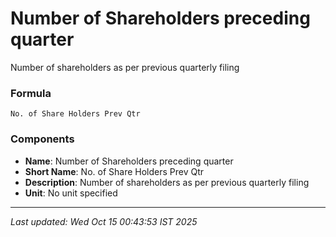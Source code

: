 # Number of Shareholders preceding quarter
Number of shareholders as per previous quarterly filing

### Formula
```text
No. of Share Holders Prev Qtr
```


### Components
- **Name**: Number of Shareholders preceding quarter
- **Short Name**: No. of Share Holders Prev Qtr
- **Description**: Number of shareholders as per previous quarterly filing
- **Unit**: No unit specified

---
*Last updated: Wed Oct 15 00:43:53 IST 2025*
